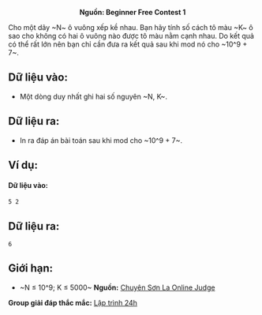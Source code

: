 **<center>Nguồn: Beginner Free Contest 1</center>**

Cho một dãy ~N~ ô vuông xếp kề nhau. Bạn hãy tính số cách tô màu ~K~ ô sao cho không có hai ô vuông nào được tô màu nằm cạnh nhau. Do kết quả có thể rất lớn nên bạn chỉ cần đưa ra kết quả sau khi mod nó cho ~10^9 + 7~.

## Dữ liệu vào:
- Một dòng duy nhất ghi hai số nguyên ~N, K~.

## Dữ liệu ra:
- In ra đáp án bài toán sau khi mod cho ~10^9 + 7~.

## Ví dụ:
#### Dữ liệu vào:
```
5 2
```

## Dữ liệu ra:
```
6
```

## Giới hạn:
- ~N ≤ 10^9; K ≤ 5000~
**Nguồn:** [Chuyên Sơn La Online Judge](http://csloj.ddns.net/)

**Group giải đáp thắc mắc:** [Lập trình 24h](https://www.facebook.com/groups/1386904321519984)